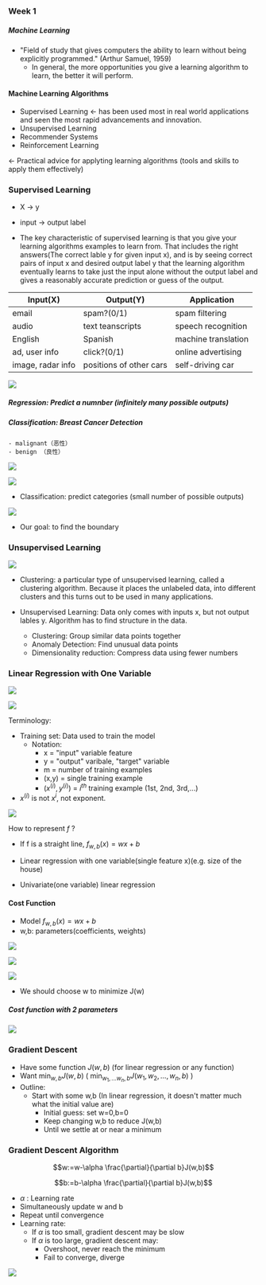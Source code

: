 ### Week 1

##### Machine Learning
- "Field of study that gives computers the ability to learn without being explicitly programmed." (Arthur Samuel, 1959)
    - In general, the more opportunities you give a learning algorithm to learn, the better it will perform. 

#### Machine Learning Algorithms
- Supervised Learning $\gets$ has been used most in real world applications and seen the most rapid advancements and innovation.
- Unsupervised Learning
- Recommender Systems
- Reinforcement Learning

$\gets$ Practical advice for applyting learning algorithms (tools and skills to apply them effectively)

### Supervised Learning

- X $\to$  y
- input $\to$ output label

- The key characteristic of supervised learning is that you give your learning algorithms examples to learn from. That includes the right answers(The correct lable y for given input x), and is by seeing correct pairs of input x and desired output label y that the learning algorithm eventually learns to take just the input alone without the output label and gives a reasonably accurate prediction or guess of the output. 

| Input(X)          | Output(Y)               | Application         |
| ----------------- | ----------------------- | ------------------- |
| email             | spam?(0/1)              | spam filtering      |
| audio             | text teanscripts        | speech recognition  |
| English           | Spanish                 | machine translation |
| ad, user info     | click?(0/1)             | online advertising  |
| image, radar info | positions of other cars | self-driving car    |


![](Pictures/SupervisedLearning01.png)

##### Regression: Predict a numnber (infinitely many possible outputs)

##### Classification: Breast Cancer Detection
    - malignant（恶性）
    - benign （良性）

![](Pictures/SupervisedLearning02.png)

![](Pictures/SupervisedLearning03.png)

- Classification: predict categories (small number of possible outputs)

![](Pictures/SupervisedLearning04.png)

- Our goal: to find the boundary


### Unsupervised Learning

![](Pictures/UnsupervisedLearning01.png)

 - Clustering: a particular type of unsupervised learning, called a clustering algorithm. Because it places the unlabeled data, into different clusters and this turns out to be used in many applications.

 - Unsupervised Learning: Data only comes with inputs x, but not output lables y. Algorithm has to find structure in the data.
    - Clustering: Group similar data points together
    - Anomaly Detection: Find unusual data points
    - Dimensionality reduction: Compress data using fewer numbers

### Linear Regression with One Variable

![](Pictures/Regression01.png)

![](Pictures/Regression02.png)

Terminology:
- Training set: Data used to train the model
    - Notation: 
        - x = "input" variable feature
        - y = "output" varibale, "target" variable
        - m = number of training examples
        - (x,y) =  single training example
        - $(x^{(i)},y^{(i)})$ = $i^{th}$ training example (1st, 2nd, 3rd,...)
- $x^{(i)}$ is not $x^i$, not exponent. 

![](Pictures/Regression03.png)


How to represent $f$ ?
 - If f is a straight line, $f_{w,b}(x)=wx+b$
- Linear regression with one variable(single feature x)(e.g. size of the house)

- Univariate(one variable) linear regression

#### Cost Function
- Model $f_{w,b}(x)=wx+b$
- w,b: parameters(coefficients, weights)

![](Pictures/Regression04.png)

![](Pictures/Regression05.png)

![](Pictures/Regression06.png)

- We should choose w to minimize J(w)

##### Cost function with 2 parameters


![](Pictures/Regression07.png)

### Gradient Descent
- Have some function $J(w,b)$ (for linear regression or any function)
- Want $\min_{w,b}J(w,b)$ ( $\min_{w_{1},...w_{n},b}J(w_{1},w_{2},...,w_{n},b)$ )
- Outline:
    - Start with some w,b (In linear regression, it doesn't matter much what the initial value are)
        - Initial guess: set w=0,b=0
        - Keep changing w,b to reduce J(w,b)
        - Until we settle at or near a minimum


### Gradient Descent Algorithm

$$w:=w-\alpha \frac{\partial}{\partial b}J(w,b)$$

$$b:=b-\alpha \frac{\partial}{\partial b}J(w,b)$$

- $\alpha$ : Learning rate
- Simultaneously update w and b
- Repeat until convergence
- Learning rate:
    - If $\alpha$ is too small, gradient descent may be slow
    - If $\alpha$ is too large, gradient descent may:
        - Overshoot, never reach the minimum
        - Fail to converge, diverge

![](Pictures/LearningRate01.png)